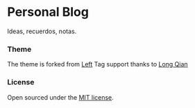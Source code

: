 # Personal Blog

Ideas, recuerdos, notas.

### Theme

The theme is forked from [Left](https://github.com/holman/left/)
Tag support thanks to [Long Qian](http://longqian.me/2017/02/09/github-jekyll-tag/)

### License

Open sourced under the [MIT license](LICENSE).

